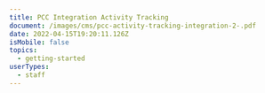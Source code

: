 ```yaml
---
title: PCC Integration Activity Tracking
document: /images/cms/pcc-activity-tracking-integration-2-.pdf
date: 2022-04-15T19:20:11.126Z
isMobile: false
topics:
  - getting-started
userTypes:
  - staff
---
```

